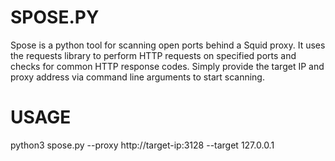 # SPOSE.PY
Spose is a python tool for scanning open ports behind a Squid proxy. It uses the requests library to perform HTTP requests on specified ports and checks for common HTTP response codes. Simply provide the target IP and proxy address via command line arguments to start scanning.

# USAGE 

python3 spose.py --proxy http://target-ip:3128 --target 127.0.0.1
